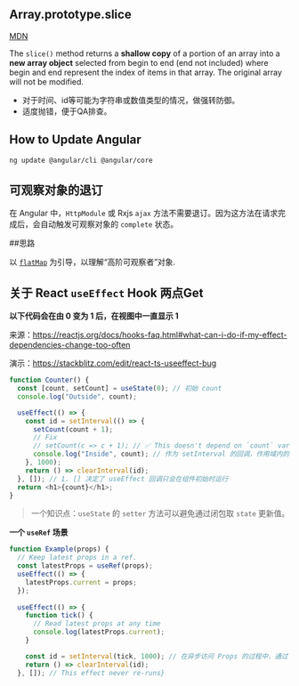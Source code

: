 ## Array.prototype.slice

[MDN](https://developer.mozilla.org/en-US/docs/Web/JavaScript/Reference/Global_Objects/Array/slice)

The `slice()` method returns a **shallow copy** of a portion of an array into a **new array object** selected from begin to end (end not included) where begin and end represent the index of items in that array. The original array will not be modified.

- 对于时间、id等可能为字符串或数值类型的情况，做强转防御。
- 适度抛错，便于QA排查。

## How to Update Angular

```bash
ng update @angular/cli @angular/core
```

## 可观察对象的退订

在 Angular 中，`HttpModule` 或 Rxjs `ajax` 方法不需要退订。因为这方法在请求完成后，会自动触发可观察对象的 `complete` 状态。

##思路

以 [`flatMap`](https://developer.mozilla.org/en-US/docs/Web/JavaScript/Reference/Global_Objects/Array/flatMap) 为引导，以理解“高阶可观察者”对象.

## 关于 React `useEffect` Hook 两点Get

**以下代码会在由 0 变为 1 后，在视图中一直显示 1**

来源：https://reactjs.org/docs/hooks-faq.html#what-can-i-do-if-my-effect-dependencies-change-too-often

演示：https://stackblitz.com/edit/react-ts-useeffect-bug

```ts
function Counter() {
  const [count, setCount] = useState(0); // 初始 count
  console.log("Outside", count);

  useEffect(() => {
    const id = setInterval(() => {
      setCount(count + 1);
      // Fix
      // setCount(c => c + 1); // ✅ This doesn't depend on `count` variable outside. 通过参数形式访问 count, React Hook 机制保证其为更新值。
      console.log("Inside", count); // 作为 setInterval 的回调，作用域内的 count 通过闭包访问到了初始 count, 并一直保持该值。
    }, 1000);
    return () => clearInterval(id);
  }, []); // 1. [] 决定了 useEffect 回调只会在组件初始时运行
  return <h1>{count}</h1>;
}
```

> 一个知识点：`useState` 的 `setter` 方法可以避免通过闭包取 `state` 更新值。

**一个 `useRef` 场景**

```ts
function Example(props) {
  // Keep latest props in a ref.  
  const latestProps = useRef(props);  
  useEffect(() => {    
    latestProps.current = props;  
  });
  
  useEffect(() => {
    function tick() {
      // Read latest props at any time      
      console.log(latestProps.current);    
    }

    const id = setInterval(tick, 1000); // 在异步访问 Props 的过程中，通过 latestProps.current 保持引用。
    return () => clearInterval(id);
  }, []); // This effect never re-runs}
```
